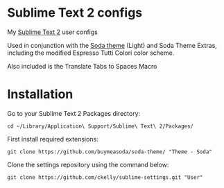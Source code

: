 # Sublime Text 2 configs

My [Sublime Text 2](http://www.sublimetext.com/2) user configs

Used in conjunction with the [Soda theme](https://github.com/buymeasoda/soda-theme) (Light) and Soda Theme Extras, including the modified Espresso Tutti Colori color scheme.

Also included is the Translate Tabs to Spaces Macro

# Installation

Go to your Sublime Text 2 Packages directory:

    cd ~/Library/Application\ Support/Sublime\ Text\ 2/Packages/

First install required extensions:

    git clone https://github.com/buymeasoda/soda-theme/ "Theme - Soda"

Clone the settings repository using the command below:

    git clone https://github.com/ckelly/sublime-settings.git "User"